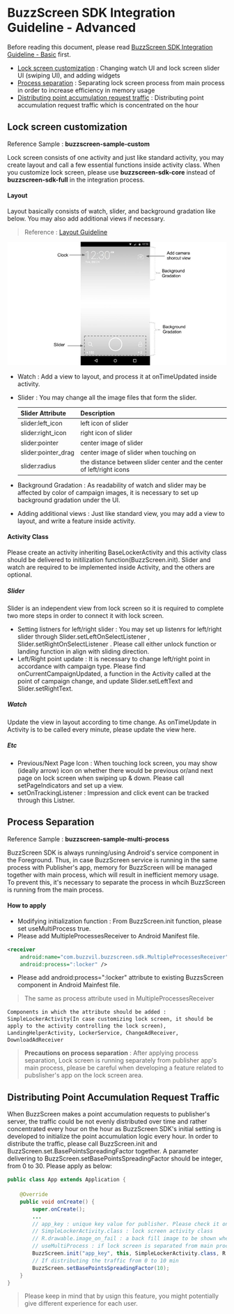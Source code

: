 # BuzzScreen SDK Integration Guideline - Advanced
Before reading this document, please read [BuzzScreen SDK Integration Guideline - Basic](README_EN.md) first.
- [Lock screen customization](#lock-screen-customization) : Changing watch UI and lock screen slider UI (swiping UI), and adding widgets
- [Process separation](#process-separation) : Separating lock screen process from main process in order to increase efficiency in memory usage
- [Distributing point accumulation request traffic](#distributing-point-accumulation-request-traffic) : Distributing point accumulation request traffic which is concentrated on the hour


## Lock screen customization
Reference Sample : **buzzscreen-sample-custom**

Lock screen consists of one activity and just like standard activity, you may create layout and call a few essential functions inside activity class. When you customize lock screen, please use **buzzscreen-sdk-core** instead of **buzzscreen-sdk-full** in the integration process.

#### Layout

Layout basically consists of watch, slider, and background gradation like below. You may also add additional views if necessary.  
> Reference : [Layout Guideline](https://drive.google.com/file/d/0BxlsmkGYXVSyYUhDREkxYTl6STg/view?usp=sharing)

![Layout](layout.jpg)

- Watch : Add a view to layout, and process it at onTimeUpdated inside activity.
- Slider : You may change all the image files that form the slider.

    |Slider Attribute|Description|
    |--------|--------|
    |slider:left_icon|left icon of slider|
    |slider:right_icon|right icon of slider|
    |slider:pointer|center image of slider|
    |slider:pointer_drag|center image of slider when touching on|
    |slider:radius|the distance between slider center and the center of left/right icons|

- Background Gradation : As readability of watch and slider may be affected by color of campaign images, it is necessary to set up background gradation under the UI.
- Adding additional views : Just like standard view, you may add a view to layout, and write a feature inside activity.

#### Activity Class
Please create an activity inheriting BaseLockerActivity and this activity class should be delivered to initilization function(BuzzScreen.init). Slider and watch are required to be implemented inside Activity, and the others are optional.

##### Slider
Slider is an independent view from lock screen so it is required to complete two more steps in order to connect it with lock screen.
- Setting listners for left/right slider : You may set up listenrs for left/right slider through Slider.setLeftOnSelectListener , Slider.setRightOnSelectListener . Please call either unlock function or landing function in align with sliding direction. 
- Left/Right point update : It is necessary to change left/right point in accordance with campaign type. Please find onCurrentCampaignUpdated, a function in the Activity called at the point of campaign change, and update Slider.setLeftText and Slider.setRightText.

##### Watch
Update the view in layout according to time change. As onTimeUpdate in Activity is to be called every minute, please update the view here.

##### Etc
- Previous/Next Page Icon : When touching lock screen, you may show (ideally arrow) icon on whether there would be previous or/and next page on lock screen when swiping up & down. Please call setPageIndicators and set up a view.
- setOnTrackingListener : Impression and click event can be tracked through this Listner.

## Process Separation
Reference Sample : **buzzscreen-sample-multi-process**

BuzzScreen SDK is always running/using Android's service component in the Foreground. Thus, in case BuzzScreen service is running in the same process with Publisher's app, memory for BuzzScreen will be managed together with main process, which will result in inefficient memory usage. To prevent this, it's necessary to separate the process in whcih BuzzScreen is running from the main process.

#### How to apply
- Modifying initialization function : From BuzzScreen.init function, please set useMultiProcess true.
- Please add MultipleProcessesReceiver to Android Manifest file.
```Xml
<receiver
    android:name="com.buzzvil.buzzscreen.sdk.MultipleProcessesReceiver"
    android:process=":locker" />
```

- Please add android:process=":locker" attribute to existing BuzzsScreen component in Android Mainfest file.

>The same as process attribute used in MultipleProcessesReceiver

    Components in which the attribute should be added : SimpleLockerActivity(In case customizing lock screen, it should be apply to the activity controlling the lock screen), LandingHelperActivity, LockerService, ChangeAdReceiver, DownloadAdReceiver


> **Precautions on process separation** : After applying process separation, Lock screen is running separately from publisher app's main process, please be careful when developing a feature related to pubslisher's app on the lock screen area.


## Distributing Point Accumulation Request Traffic
When BuzzScreen makes a point accumulation requests to publisher's server, the traffic could be not evenly distributed over time and rather concentrated every hour on the hour as BuzzScreen SDK's initial setting is developed to initialize the point accumulation logic every hour. In order to distribute the traffic, please call BuzzScreen.init and BuzzScreen.set.BasePointsSpreadingFactor together. 
A parameter delivering to BuzzScreen.setBasePointsSpreadingFactor should be integer, from 0 to 30. Please apply as below:
```Java
public class App extends Application {

    @Override
    public void onCreate() {
        super.onCreate();
        ...
        // app_key : unique key value for publisher. Please check it on the BuzzScreen admin page.
        // SimpleLockerActivity.class : lock screen activity class
        // R.drawable.image_on_fail : a back fill image to be shown when network error occurs or there is no campaign available.
        // useMultiProcess : if lock screen is separated from main process, it's true. if not, it's false.
        BuzzScreen.init("app_key", this, SimpleLockerActivity.class, R.drawable.image_on_fail, false);
        // If distributing the traffic from 0 to 10 min
        BuzzScreen.setBasePointsSpreadingFactor(10);
    }
}
```

> Please keep in mind that by usign this feature, you might potentially give different experience for each user.
